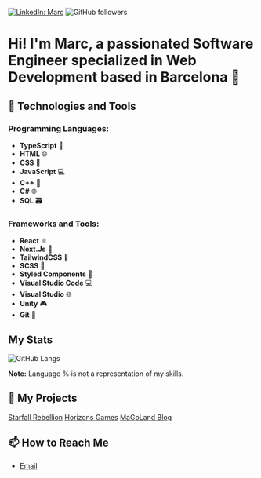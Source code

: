 [![LinkedIn: Marc](https://img.shields.io/badge/-Marc%20Gonzalez%20Moratona-blue?style=flat-square&logo=Linkedin&logoColor=white)](https://www.linkedin.com/in/marc-gonzalez-moratona/)
![GitHub followers](https://img.shields.io/github/followers/MarcGonzalezMoratona?label=Follow&style=social)

# Hi! I'm Marc, a passionated Software Engineer specialized in Web Development based in Barcelona 📍

## 🔧 Technologies and Tools

### Programming Languages: 
- **TypeScript** 🚀
- **HTML** 🌐
- **CSS** 🎨
- **JavaScript** 💻
- **C++** 🔄
- **C#** 🌐
- **SQL** 🗃️

### Frameworks and Tools: 
- **React** ⚛️
- **Next.Js** 🚀
- **TailwindCSS** 🌈
- **SCSS** 🎨
- **Styled Components** 💅
- **Visual Studio Code** 💻
- **Visual Studio** 🌐
- **Unity** 🎮
- **Git** 🔄

## My Stats
![GitHub Langs](https://github-readme-stats.vercel.app/api/top-langs/?username=MarcGonzalezMoratona&layout=compact&theme=radical)

**Note:** Language % is not a representation of my skills.

## 🌱 My Projects
[Starfall Rebellion](https://www.starfall-rebellion.vercel.app)
[Horizons Games](https://www.horizons-games.vercel.app)
[MaGoLand Blog](https://www.magoland.vercel.app)

## 📫 How to Reach Me
- [Email](mailto:marcgonzalezmoratona@gmail.com)
